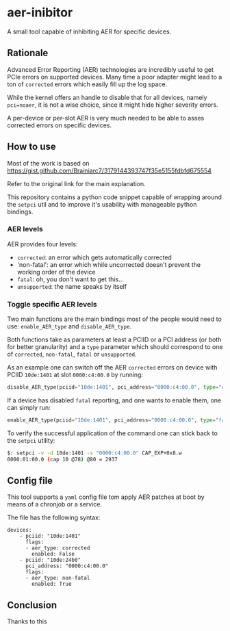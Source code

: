 # aer-inibitor
A small tool capable of inhibiting AER for specific devices.

## Rationale
Advanced Error Reporting (AER) technologies are incredibly useful to get PCIe errors on supported devices.
Many time a poor adapter might lead to a ton of `corrected` errors which easily fill up the log space.

While the kernel offers an handle to disable that for all devices, namely `pci=noaer`, it is not a wise choice, since it might hide higher severity errors.

A per-device or per-slot AER is very much needed to be able to asses corrected errors on specific devices.

## How to use
Most of the work is based on https://gist.github.com/Brainiarc7/3179144393747f35e5155fdbfd675554

Refer to the original link for the main explanation.

This repository contains a python code snippet capable of wrapping around the `setpci` util and to improve it's usability with manageable python bindings.

### AER levels
AER provides four levels:
- `corrected`: an error which gets automatically corrected
- 'non-fatal': an error which while uncorrected doesn't prevent the working order of the device
- `fatal`: oh, you don't want to get this...
- `unsupported`: the name speaks by itself

### Toggle specific AER levels
Two main functions are the main bindings most of the people would need to use: `enable_AER_type` and `disable_AER_type`.

Both functions take as parameters at least a PCIID or a PCI address (or both for better granularity) and a `type` parameter which should correspond to one of `corrected`, `non-fatal`, `fatal` or `unsupported`.

As an example one can switch off the AER `corrected` errors on device with PCIID `10de:1401` at slot `0000:c4:00.0` by running:

```python
disable_AER_type(pciid="10de:1401", pci_address="0000:c4:00.0", type="corrected")
```

If a device has disabled `fatal` reporting, and one wants to enable them, one can simply run:

```python
enable_AER_type(pciid="10de:1401", pci_address="0000:c4:00.0", type="fatal")
```

To verify the successful application of the command one can stick back to the `setpci` utility:

```bash
$: setpci -v -d 10de:1401 -s "0000:c4:00.0" CAP_EXP+0x8.w
0000:01:00.0 (cap 10 @78) @80 = 2937
```

## Config file
This tool supports a `yaml` config file tom apply AER patches at boot by means of a chronjob or a service.

The file has the following syntax:

```Dockerfile=
devices:
    - pciid: "10de:1401"
      flags:
      - aer_type: corrected
        enabled: False
    - pciid: "10de:24b0"
      pci_address: "0000:c4:00.0"
      flags:
      - aer_type: non-fatal
        enabled: True
```

## Conclusion
Thanks to this
